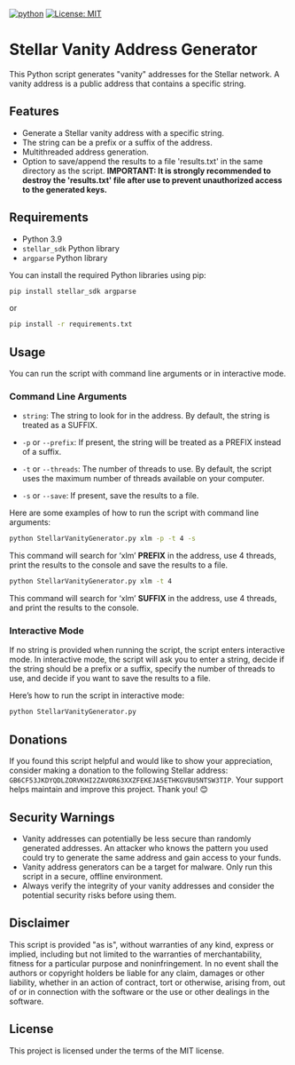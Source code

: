 [![python](https://img.shields.io/badge/Python-3.9-3776AB.svg?style=flat&logo=python&logoColor=white)](https://www.python.org)  [![License: MIT](https://img.shields.io/badge/License-MIT-yellow.svg)](https://opensource.org/licenses/MIT)



# Stellar Vanity Address Generator

This Python script generates "vanity" addresses for the Stellar network. A vanity address is a public address that contains a specific string.

## Features

- Generate a Stellar vanity address with a specific string.
- The string can be a prefix or a suffix of the address.
- Multithreaded address generation.
- Option to save/append the results to a file 'results.txt' in the same directory as the script.
**IMPORTANT: It is strongly recommended to destroy the 'results.txt' file after use to prevent unauthorized access to the generated keys.**


## Requirements

- Python 3.9
- `stellar_sdk` Python library
- `argparse` Python library

You can install the required Python libraries using pip:

```bash
pip install stellar_sdk argparse
```
or
```bash
pip install -r requirements.txt
```



## Usage

You can run the script with command line arguments or in interactive mode.

### Command Line Arguments

- `string`: The string to look for in the address. By default, the string is treated as a SUFFIX.

- `-p` or `--prefix`: If present, the string will be treated as a PREFIX instead of a suffix.

- `-t` or `--threads`: The number of threads to use. By default, the script uses the maximum number of threads available on your computer.

- `-s` or `--save`: If present, save the results to a file.

  

Here are some examples of how to run the script with command line arguments:


```bash
python StellarVanityGenerator.py xlm -p -t 4 -s
```
This command will search for ‘xlm’ **PREFIX** in the address, use 4 threads, print the results to the console and save the results to a file.




```bash
python StellarVanityGenerator.py xlm -t 4
```
This command will search for ‘xlm’ **SUFFIX** in the address, use 4 threads, and print the results to the console.



### Interactive Mode

If no string is provided when running the script, the script enters interactive mode. In interactive mode, the script will ask you to enter a string, decide if the string should be a prefix or a suffix, specify the number of threads to use, and decide if you want to save the results to a file.

Here’s how to run the script in interactive mode:

```bash
python StellarVanityGenerator.py
```



## Donations

If you found this script helpful and would like to show your appreciation, consider making a donation to the following Stellar address: `GB6CF53JKDYQDLZORVKHI2ZAVOR63XXZFEKEJA5ETHKGVBU5NTSW3TIP`. Your support helps maintain and improve this project. Thank you! 😊



## Security Warnings

- Vanity addresses can potentially be less secure than randomly generated addresses. An attacker who knows the pattern you used could try to generate the same address and gain access to your funds.
- Vanity address generators can be a target for malware. Only run this script in a secure, offline environment.
- Always verify the integrity of your vanity addresses and consider the potential security risks before using them.



## Disclaimer

This script is provided "as is", without warranties of any kind, express or implied, including but not limited to the warranties of merchantability, fitness for a particular purpose and noninfringement. In no event shall the authors or copyright holders be liable for any claim, damages or other liability, whether in an action of contract, tort or otherwise, arising from, out of or in connection with the software or the use or other dealings in the software.



## License

This project is licensed under the terms of the MIT license.
